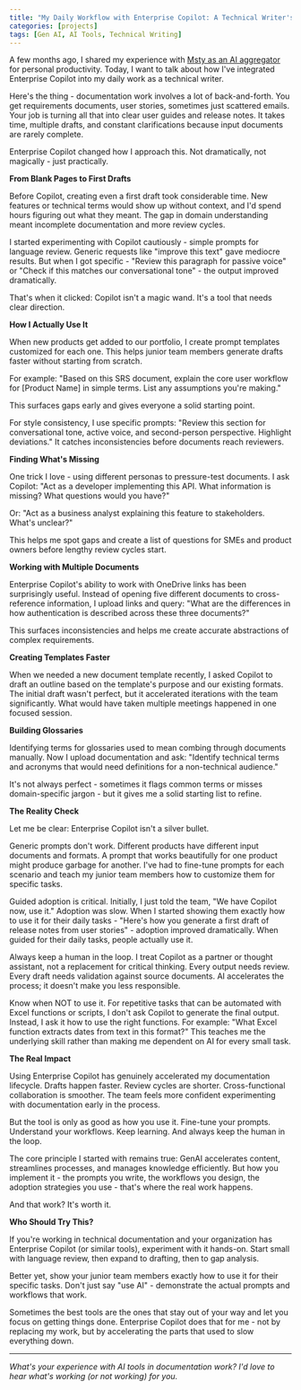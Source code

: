 ```yaml
---
title: "My Daily Workflow with Enterprise Copilot: A Technical Writer's Field Notes"
categories: [projects]
tags: [Gen AI, AI Tools, Technical Writing]
---
```


A few months ago, I shared my experience with [Msty as an AI aggregator](https://ejsumi.github.io/projects/2025/08/08/msty.html) for personal productivity. Today, I want to talk about how I've integrated Enterprise Copilot into my daily work as a technical writer.

Here's the thing - documentation work involves a lot of back-and-forth. You get requirements documents, user stories, sometimes just scattered emails. Your job is turning all that into clear user guides and release notes. It takes time, multiple drafts, and constant clarifications because input documents are rarely complete.

Enterprise Copilot changed how I approach this. Not dramatically, not magically - just practically.

**From Blank Pages to First Drafts**

Before Copilot, creating even a first draft took considerable time. New features or technical terms would show up without context, and I'd spend hours figuring out what they meant. The gap in domain understanding meant incomplete documentation and more review cycles.

I started experimenting with Copilot cautiously - simple prompts for language review. Generic requests like "improve this text" gave mediocre results. But when I got specific - "Review this paragraph for passive voice" or "Check if this matches our conversational tone" - the output improved dramatically.

That's when it clicked: Copilot isn't a magic wand. It's a tool that needs clear direction.

**How I Actually Use It**

When new products get added to our portfolio, I create prompt templates customized for each one. This helps junior team members generate drafts faster without starting from scratch.

For example: "Based on this SRS document, explain the core user workflow for [Product Name] in simple terms. List any assumptions you're making."

This surfaces gaps early and gives everyone a solid starting point.

For style consistency, I use specific prompts: "Review this section for conversational tone, active voice, and second-person perspective. Highlight deviations." It catches inconsistencies before documents reach reviewers.

**Finding What's Missing**

One trick I love - using different personas to pressure-test documents. I ask Copilot: "Act as a developer implementing this API. What information is missing? What questions would you have?"

Or: "Act as a business analyst explaining this feature to stakeholders. What's unclear?"

This helps me spot gaps and create a list of questions for SMEs and product owners before lengthy review cycles start.

**Working with Multiple Documents**

Enterprise Copilot's ability to work with OneDrive links has been surprisingly useful. Instead of opening five different documents to cross-reference information, I upload links and query: "What are the differences in how authentication is described across these three documents?"

This surfaces inconsistencies and helps me create accurate abstractions of complex requirements.

**Creating Templates Faster**

When we needed a new document template recently, I asked Copilot to draft an outline based on the template's purpose and our existing formats. The initial draft wasn't perfect, but it accelerated iterations with the team significantly. What would have taken multiple meetings happened in one focused session.

**Building Glossaries**

Identifying terms for glossaries used to mean combing through documents manually. Now I upload documentation and ask: "Identify technical terms and acronyms that would need definitions for a non-technical audience."

It's not always perfect - sometimes it flags common terms or misses domain-specific jargon - but it gives me a solid starting list to refine.

**The Reality Check**

Let me be clear: Enterprise Copilot isn't a silver bullet.

Generic prompts don't work. Different products have different input documents and formats. A prompt that works beautifully for one product might produce garbage for another. I've had to fine-tune prompts for each scenario and teach my junior team members how to customize them for specific tasks.

Guided adoption is critical. Initially, I just told the team, "We have Copilot now, use it." Adoption was slow. When I started showing them exactly how to use it for their daily tasks - "Here's how you generate a first draft of release notes from user stories" - adoption improved dramatically. When guided for their daily tasks, people actually use it.

Always keep a human in the loop. I treat Copilot as a partner or thought assistant, not a replacement for critical thinking. Every output needs review. Every draft needs validation against source documents. AI accelerates the process; it doesn't make you less responsible.

Know when NOT to use it. For repetitive tasks that can be automated with Excel functions or scripts, I don't ask Copilot to generate the final output. Instead, I ask it how to use the right functions. For example: "What Excel function extracts dates from text in this format?" This teaches me the underlying skill rather than making me dependent on AI for every small task.

**The Real Impact**

Using Enterprise Copilot has genuinely accelerated my documentation lifecycle. Drafts happen faster. Review cycles are shorter. Cross-functional collaboration is smoother. The team feels more confident experimenting with documentation early in the process.

But the tool is only as good as how you use it. Fine-tune your prompts. Understand your workflows. Keep learning. And always keep the human in the loop.

The core principle I started with remains true: GenAI accelerates content, streamlines processes, and manages knowledge efficiently. But how you implement it - the prompts you write, the workflows you design, the adoption strategies you use - that's where the real work happens.

And that work? It's worth it.

**Who Should Try This?**

If you're working in technical documentation and your organization has Enterprise Copilot (or similar tools), experiment with it hands-on. Start small with language review, then expand to drafting, then to gap analysis.

Better yet, show your junior team members exactly how to use it for their specific tasks. Don't just say "use AI" - demonstrate the actual prompts and workflows that work.

Sometimes the best tools are the ones that stay out of your way and let you focus on getting things done. Enterprise Copilot does that for me - not by replacing my work, but by accelerating the parts that used to slow everything down.

---

*What's your experience with AI tools in documentation work? I'd love to hear what's working (or not working) for you.*